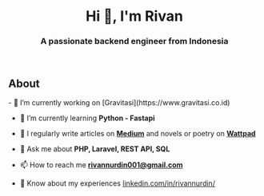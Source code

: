 <h1 align="center">Hi 👋, I'm Rivan</h1>
<h3 align="center">A passionate backend engineer from Indonesia</h3>
<br>

<h2> About</h2>
- 🔭 I’m currently working on [Gravitasi](https://www.gravitasi.co.id)

- 🌱 I’m currently learning **Python - Fastapi**
<!---

 👨‍💻 All of my projects are available at [rivan-codes.github.io](rivan-codes.github.io)

-->

- 📝 I regularly write articles on **[Medium](rivannurdin.medium.com)** and novels or poetry on **[Wattpad](https://www.wattpad.com/user/rivannurdin)**

- 💬 Ask me about **PHP, Laravel, REST API, SQL**

- 📫 How to reach me **rivannurdin001@gmail.com**

- 📄 Know about my experiences [linkedin.com/in/rivannurdin/](linkedin.com/in/rivannurdin/)
